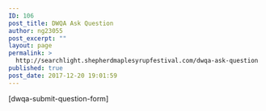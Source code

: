 ```yaml
---
ID: 106
post_title: DWQA Ask Question
author: ng23055
post_excerpt: ""
layout: page
permalink: >
  http://searchlight.shepherdmaplesyrupfestival.com/dwqa-ask-question
published: true
post_date: 2017-12-20 19:01:59
---
```

[dwqa-submit-question-form]